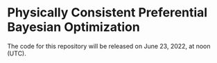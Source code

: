 # Physically Consistent Preferential Bayesian Optimization

The code for this repository will be released on June 23, 2022, at noon (UTC).
